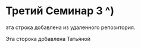 #  Третий Семинар 3 ^)

эта строка добавлена из удаленного репозитория.

Эта сторока добавлена Татьяной